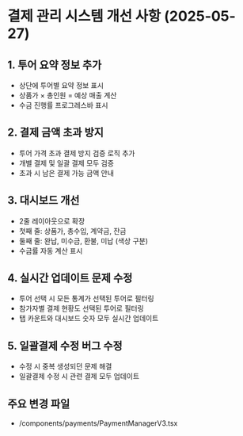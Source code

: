 # 결제 관리 시스템 개선 사항 (2025-05-27)

## 1. 투어 요약 정보 추가
- 상단에 투어별 요약 정보 표시
- 상품가 × 총인원 = 예상 매출 계산
- 수금 진행률 프로그레스바 표시

## 2. 결제 금액 초과 방지
- 투어 가격 초과 결제 방지 검증 로직 추가
- 개별 결제 및 일괄 결제 모두 검증
- 초과 시 남은 결제 가능 금액 안내

## 3. 대시보드 개선
- 2줄 레이아웃으로 확장
- 첫째 줄: 상품가, 총수입, 계약금, 잔금
- 둘째 줄: 완납, 미수금, 환불, 미납 (색상 구분)
- 수금률 자동 계산 표시

## 4. 실시간 업데이트 문제 수정
- 투어 선택 시 모든 통계가 선택된 투어로 필터링
- 참가자별 결제 현황도 선택된 투어로 필터링
- 탭 카운트와 대시보드 숫자 모두 실시간 업데이트

## 5. 일괄결제 수정 버그 수정
- 수정 시 중복 생성되던 문제 해결
- 일괄결제 수정 시 관련 결제 모두 업데이트

## 주요 변경 파일
- /components/payments/PaymentManagerV3.tsx